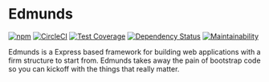 # Edmunds

[![npm](https://img.shields.io/npm/v/edmunds.svg)](https://www.npmjs.com/package/edmunds)
[![CircleCI](https://img.shields.io/circleci/project/github/LowieHuyghe/edmunds-js/master.svg)](https://circleci.com/gh/LowieHuyghe/edmunds-js)
[![Test Coverage](https://api.codeclimate.com/v1/badges/398d71032b3daaea0084/test_coverage)](https://codeclimate.com/github/LowieHuyghe/edmunds-js/test_coverage)
[![Dependency Status](https://gemnasium.com/badges/github.com/LowieHuyghe/edmunds-js.svg)](https://gemnasium.com/github.com/LowieHuyghe/edmunds-js)
[![Maintainability](https://api.codeclimate.com/v1/badges/398d71032b3daaea0084/maintainability)](https://codeclimate.com/github/LowieHuyghe/edmunds-js/maintainability)

Edmunds is a Express based framework for building web applications
with a firm structure to start from. Edmunds takes away the pain of
bootstrap code so you can kickoff with the things that really
matter.
